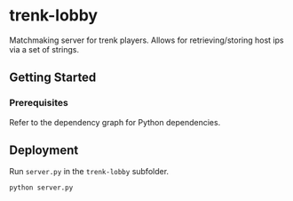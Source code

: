 # trenk-lobby
Matchmaking server for trenk players. Allows for retrieving/storing host ips via a set of strings.

## Getting Started

### Prerequisites

Refer to the dependency graph for Python dependencies.

## Deployment

Run `server.py` in the `trenk-lobby` subfolder.

```
python server.py
```
